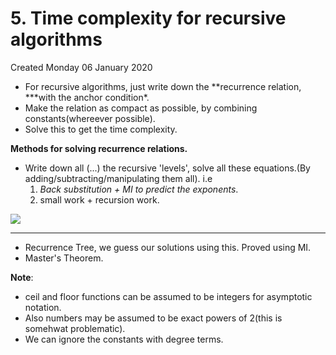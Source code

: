 # 5. Time complexity for recursive algorithms
Created Monday 06 January 2020

- For recursive algorithms, just write down the **recurrence relation, \***with the anchor condition\*.
- Make the relation as compact as possible, by combining constants(whereever possible).
- Solve this to get the time complexity.

**Methods for solving recurrence relations.**

- Write down all (...) the recursive 'levels', solve all these equations.(By adding/subtracting/manipulating them all). i.e
  1.  _Back substitution + MI to predict the exponents_.
  2.  small work + recursion work.

![](/assets/5._Time_complexity_for_recursive_algorithms-image-1.png)

---

- Recurrence Tree, we guess our solutions using this. Proved using MI.
- Master's Theorem.

**Note**:

- ceil and floor functions can be assumed to be integers for asymptotic notation.
- Also numbers may be assumed to be exact powers of 2(this is somehwat problematic).
- We can ignore the constants with degree terms.
